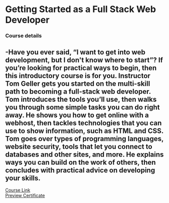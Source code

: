 # Getting Started as a Full Stack Web Developer

### Course details
-Have you ever said, “I want to get into web development, but I don't know where to start”? If you’re looking for practical ways to begin, then this introductory course is for you. Instructor Tom Geller gets you started on the multi-skill path to becoming a full-stack web developer. Tom introduces the tools you’ll use, then walks you through some simple tasks you can do right away. He shows you how to get online with a webhost, then tackles technologies that you can use to show information, such as HTML and CSS. Tom goes over types of programming languages, website security, tools that let you connect to databases and other sites, and more. He explains ways you can build on the work of others, then concludes with practical advice on developing your skills.
-------------------------------
[Course Link](https://www.linkedin.com/learning/getting-started-as-a-full-stack-web-developer/drive-the-online-world-as-a-web-developer?autoplay=true)
<br>[Preview Certificate]()
